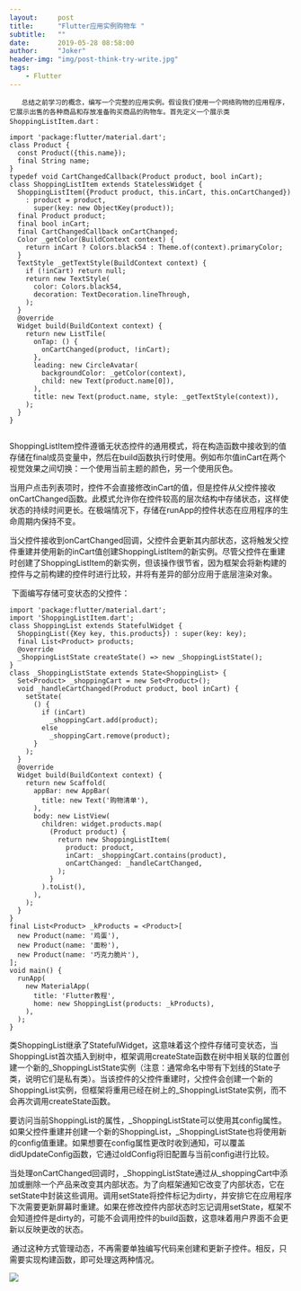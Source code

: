 ```yaml
---
layout:     post
title:      "Flutter应用实例购物车 "
subtitle:   ""
date:       2019-05-28 08:58:00
author:     "Joker"
header-img: "img/post-think-try-write.jpg"
tags:
    - Flutter
---
```






       总结之前学习的概念，编写一个完整的应用实例。假设我们使用一个网络购物的应用程序，它展示出售的各种商品和存放准备购买商品的购物车。首先定义一个展示类ShoppingListItem.dart：

```
import 'package:flutter/material.dart';
class Product {
  const Product({this.name});
  final String name;
}
typedef void CartChangedCallback(Product product, bool inCart);
class ShoppingListItem extends StatelessWidget {
  ShoppingListItem({Product product, this.inCart, this.onCartChanged})
    : product = product,
      super(key: new ObjectKey(product));
  final Product product;
  final bool inCart;
  final CartChangedCallback onCartChanged;
  Color _getColor(BuildContext context) {
    return inCart ? Colors.black54 : Theme.of(context).primaryColor;
  }
  TextStyle _getTextStyle(BuildContext context) {
    if (!inCart) return null;
    return new TextStyle(
      color: Colors.black54,
      decoration: TextDecoration.lineThrough,
    );
  }
  @override
  Widget build(BuildContext context) {
    return new ListTile(
      onTap: () {
        onCartChanged(product, !inCart);
      },
      leading: new CircleAvatar(
        backgroundColor: _getColor(context),
        child: new Text(product.name[0]),
      ),
      title: new Text(product.name, style: _getTextStyle(context)),
    );
  }
}


```



ShoppingListItem控件遵循无状态控件的通用模式，将在构造函数中接收到的值存储在final成员变量中，然后在build函数执行时使用。例如布尔值inCart在两个视觉效果之间切换：一个使用当前主题的颜色，另一个使用灰色。

当用户点击列表项时，控件不会直接修改inCart的值，但是控件从父控件接收onCartChanged函数。此模式允许你在控件较高的层次结构中存储状态，这样使状态的持续时间更长。在极端情况下，存储在runApp的控件状态在应用程序的生命周期内保持不变。

当父控件接收到onCartChanged回调，父控件会更新其内部状态，这将触发父控件重建并使用新的inCart值创建ShoppingListItem的新实例。尽管父控件在重建时创建了ShoppingListItem的新实例，但该操作很节省，因为框架会将新构建的控件与之前构建的控件时进行比较，并将有差异的部分应用于底层渲染对象。

 下面编写存储可变状态的父控件：

```
import 'package:flutter/material.dart';
import 'ShoppingListItem.dart';
class ShoppingList extends StatefulWidget {
  ShoppingList({Key key, this.products}) : super(key: key);
  final List<Product> products;
  @override
  _ShoppingListState createState() => new _ShoppingListState();
}
class _ShoppingListState extends State<ShoppingList> {
  Set<Product> _shoppingCart = new Set<Product>();
  void _handleCartChanged(Product product, bool inCart) {
    setState(
      () {
        if (inCart)
          _shoppingCart.add(product);
        else
          _shoppingCart.remove(product);
      }
    );
  }
  @override
  Widget build(BuildContext context) {
    return new Scaffold(
      appBar: new AppBar(
        title: new Text('购物清单'),
      ),
      body: new ListView(
        children: widget.products.map(
          (Product product) {
            return new ShoppingListItem(
              product: product,
              inCart: _shoppingCart.contains(product),
              onCartChanged: _handleCartChanged,
            );
          }
        ).toList(),
      ),
    );
  }
}
final List<Product> _kProducts = <Product>[
  new Product(name: '鸡蛋'),
  new Product(name: '面粉'),
  new Product(name: '巧克力脆片'),
];
void main() {
  runApp(
    new MaterialApp(
      title: 'Flutter教程',
      home: new ShoppingList(products: _kProducts),
    ),
  );
}

```



类ShoppingList继承了StatefulWidget，这意味着这个控件存储可变状态，当ShoppingList首次插入到树中，框架调用createState函数在树中相关联的位置创建一个新的_ShoppingListState实例（注意：通常命名中带有下划线的State子类，说明它们是私有类）。当该控件的父控件重建时，父控件会创建一个新的ShoppingList实例，但框架将重用已经在树上的_ShoppingListState实例，而不会再次调用createState函数。

要访问当前ShoppingList的属性，_ShoppingListState可以使用其config属性。如果父控件重建并创建一个新的ShoppingList，_ShoppingListState也将使用新的config值重建。如果想要在config属性更改时收到通知，可以覆盖didUpdateConfig函数，它通过oldConfig将旧配置与当前config进行比较。

当处理onCartChanged回调时，_ShoppingListState通过从_shoppingCart中添加或删除一个产品来改变其内部状态。为了向框架通知它改变了内部状态，它在setState中封装这些调用。调用setState将控件标记为dirty，并安排它在应用程序下次需要更新屏幕时重建。如果在修改控件内部状态时忘记调用setState，框架不会知道控件是dirty的，可能不会调用控件的build函数，这意味着用户界面不会更新以反映更改的状态。

 通过这种方式管理动态，不再需要单独编写代码来创建和更新子控件。相反，只需要实现构建函数，即可处理这两种情况。

![](https://img-blog.csdn.net/20161108214029789)










































